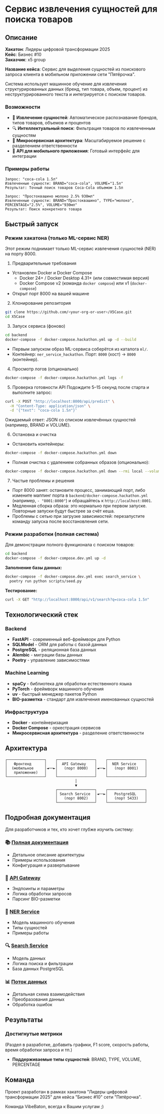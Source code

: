 # Сервис извлечения сущностей для поиска товаров

## Описание

**Хакатон**: Лидеры цифровой трансформации 2025  
**Кейс**: Бизнес #10  
**Заказчик**: x5 group

**Название кейса**: Сервис для выделения сущностей из поискового запроса клиента в мобильном приложении сети "Пятёрочка".

Система использует машинное обучение для извлечения структурированных данных (бренд, тип товара, объем, процент) из неструктурированного текста и интегрируется с поиском товаров.

### Возможности
- 🧠 **Извлечение сущностей**: Автоматическое распознавание брендов, типов товаров, объемов и процентов
- 🔍 **Интеллектуальный поиск**: Фильтрация товаров по извлеченным сущностям
- 🚀 **Микросервисная архитектура**: Масштабируемое решение с разделением ответственности
- 📱 **API для мобильного приложения**: Готовый интерфейс для интеграции

### Примеры работы
```
Запрос: "coca-cola 1.5л"
Извлеченные сущности: BRAND="coca-cola", VOLUME="1.5л"
Результат: Точный поиск товаров Coca-Cola объемом 1.5л

Запрос: "Простоквашино молоко 2.5% 930мл"
Извлеченные сущности: BRAND="Простоквашино", TYPE="молоко", PERCENTAGE="2.5%", VOLUME="930мл"
Результат: Поиск конкретного товара
```

## Быстрый запуск

### Режим хакатона (только ML-сервис NER)
Этот режим поднимает только ML-сервис извлечения сущностей (NER) на порту 8000.

1) Предварительные требования
- Установлен Docker и Docker Compose
  - Docker 24+ / Docker Desktop 4.31+ (или совместимая версия)
  - Docker Compose v2 (команда `docker compose`) или v1 (`docker-compose`)
- Открыт порт 8000 на вашей машине

2) Клонирование репозитория
```bash
git clone https://github.com/<your-org-or-user>/X5Case.git
cd X5Case
```

3) Запуск сервиса (фоново)
```bash
cd backend
docker-compose -f docker-compose.hackathon.yml up -d --build
```
- Первым запуском образ ML-сервиса соберётся из каталога `ml/`.
- Контейнер: `ner_service_hackathon`. Порт: `8000` (хост) → `8000` (контейнер).

4) Просмотр логов (опционально)
```bash
docker-compose -f docker-compose.hackathon.yml logs -f
```

5) Проверка готовности API
Подождите 5–15 секунд после старта и выполните запрос:
```bash
curl -X POST "http://localhost:8000/api/predict" \
  -H "Content-Type: application/json" \
  -d '{"text": "coca-cola 1.5л"}'
```
Ожидаемый ответ: JSON со списком извлечённых сущностей (например, BRAND и VOLUME).

6) Остановка и очистка
- Остановить контейнеры:
```bash
docker-compose -f docker-compose.hackathon.yml down
```
- Полная очистка с удалением собранных образов (опционально):
```bash
docker-compose -f docker-compose.hackathon.yml down --rmi local --volumes --remove-orphans
```

7) Частые проблемы и решения
- Порт 8000 занят: остановите процесс, занимающий порт, либо измените маппинг порта в `backend/docker-compose.hackathon.yml` (например, `- "8001:8000"`) и обращайтесь к `http://localhost:8001`.
- Медленная сборка образа: это нормально при первом запуске. Повторные запуски будут быстрее за счёт кеша.
- Проблемы с сетью при загрузке зависимостей: перезапустите команду запуска после восстановления сети.

### Режим разработки (полная система)
Для демонстрации полного функционала с поиском товаров:

```bash
cd backend
docker-compose -f docker-compose.dev.yml up -d
```

**Заполнение базы данных:**
```bash
docker-compose -f docker-compose.dev.yml exec search_service \
  poetry run python scripts/seed.py
```

**Тестирование:**
```bash
curl -X GET "http://localhost:8000/api/v1/search?q=coca-cola 1.5л"
```

## Технологический стек

### Backend
- **FastAPI** - современный веб-фреймворк для Python
- **SQLModel** - ORM для работы с базой данных
- **PostgreSQL** - реляционная база данных
- **Alembic** - миграции базы данных
- **Poetry** - управление зависимостями

### Machine Learning
- **spaCy** - библиотека для обработки естественного языка
- **PyTorch** - фреймворк машинного обучения
- **uv** - быстрый менеджер пакетов Python
- **BIO-разметка** - стандарт для извлечения именованных сущностей

### Инфраструктура
- **Docker** - контейнеризация
- **Docker Compose** - оркестрация сервисов
- **Микросервисная архитектура** - разделение ответственности

## Архитектура

```
┌─────────────────┐    ┌─────────────────┐    ┌─────────────────┐
│   Фронтенд      │    │  API Gateway    │    │  NER Service    │
│  (мобильное     │◄──►│   (порт 8000)   │◄──►│   (порт 8001)   │
│   приложение)   │    │                 │    │                 │
└─────────────────┘    └─────────────────┘    └─────────────────┘
                                │
                                ▼
                       ┌─────────────────┐    ┌─────────────────┐
                       │ Search Service  │◄──►│   PostgreSQL    │
                       │   (порт 8002)   │    │   (порт 5433)   │
                       └─────────────────┘    └─────────────────┘
```

## Подробная документация

Для разработчиков и тех, кто хочет глубже изучить систему:

### 📚 [Полная документация](./backend/docs/architecture/README.md)
- Детальное описание архитектуры
- Примеры использования
- Конфигурация и развертывание

### 🔧 [API Gateway](./backend/docs/architecture/api-gateway.md)
- Эндпоинты и параметры
- Логика обработки запросов
- Парсинг BIO-разметки

### 🧠 [NER Service](./backend/docs/architecture/ner-service.md)
- Модель машинного обучения
- Типы сущностей
- Примеры работы

### 🔍 [Search Service](./backend/docs/architecture/search-service.md)
- Модель данных
- Логика поиска и фильтрации
- База данных PostgreSQL

### 📊 [Поток данных](./backend/docs/architecture/data-flow.md)
- Детальная схема взаимодействия
- Преобразования данных
- Обработка ошибок

## Результаты

### Достигнутые метрики

(Раздел в разработке, добавить графики, F1 score, скорость работы, время обработки запроса и тп.)

- **Поддерживаемые типы сущностей**: BRAND, TYPE, VOLUME, PERCENTAGE

## Команда

Проект разработан в рамках хакатона "Лидеры цифровой трансформации 2025" для кейса "Бизнес #10" сети "Пятёрочка".

Команда VibeBaton, всегда к Вашим услугам ;)
